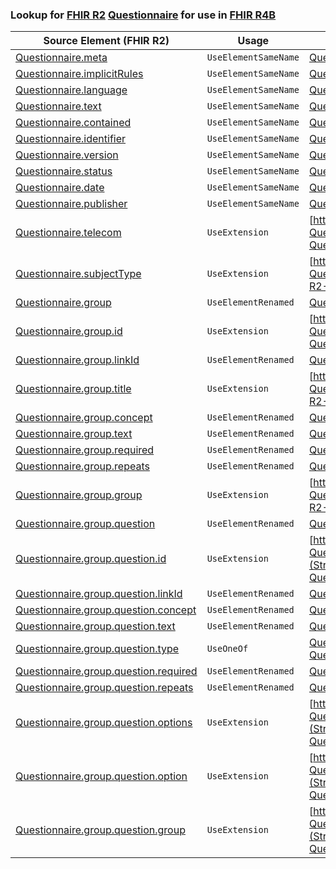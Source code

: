 ### Lookup for [FHIR R2](https://hl7.org/fhir/DSTU2/) [Questionnaire](https://hl7.org/fhir/DSTU2/Questionnaire.html) for use in [FHIR R4B](https://hl7.org/fhir/R4B/)

| Source Element (FHIR R2) | Usage | Target |
| -------------- | ----- | ------ |
| [Questionnaire.meta](https://hl7.org/fhir/DSTU2/Questionnaire.html#resource) | `UseElementSameName` | [Questionnaire.meta](https://hl7.org/fhir/R4B/Questionnaire.html#resource) |
| [Questionnaire.implicitRules](https://hl7.org/fhir/DSTU2/Questionnaire.html#resource) | `UseElementSameName` | [Questionnaire.implicitRules](https://hl7.org/fhir/R4B/Questionnaire.html#resource) |
| [Questionnaire.language](https://hl7.org/fhir/DSTU2/Questionnaire.html#resource) | `UseElementSameName` | [Questionnaire.language](https://hl7.org/fhir/R4B/Questionnaire.html#resource) |
| [Questionnaire.text](https://hl7.org/fhir/DSTU2/Questionnaire.html#resource) | `UseElementSameName` | [Questionnaire.text](https://hl7.org/fhir/R4B/Questionnaire.html#resource) |
| [Questionnaire.contained](https://hl7.org/fhir/DSTU2/Questionnaire.html#resource) | `UseElementSameName` | [Questionnaire.contained](https://hl7.org/fhir/R4B/Questionnaire.html#resource) |
| [Questionnaire.identifier](https://hl7.org/fhir/DSTU2/Questionnaire.html#resource) | `UseElementSameName` | [Questionnaire.identifier](https://hl7.org/fhir/R4B/Questionnaire.html#resource) |
| [Questionnaire.version](https://hl7.org/fhir/DSTU2/Questionnaire.html#resource) | `UseElementSameName` | [Questionnaire.version](https://hl7.org/fhir/R4B/Questionnaire.html#resource) |
| [Questionnaire.status](https://hl7.org/fhir/DSTU2/Questionnaire.html#resource) | `UseElementSameName` | [Questionnaire.status](https://hl7.org/fhir/R4B/Questionnaire.html#resource) |
| [Questionnaire.date](https://hl7.org/fhir/DSTU2/Questionnaire.html#resource) | `UseElementSameName` | [Questionnaire.date](https://hl7.org/fhir/R4B/Questionnaire.html#resource) |
| [Questionnaire.publisher](https://hl7.org/fhir/DSTU2/Questionnaire.html#resource) | `UseElementSameName` | [Questionnaire.publisher](https://hl7.org/fhir/R4B/Questionnaire.html#resource) |
| [Questionnaire.telecom](https://hl7.org/fhir/DSTU2/Questionnaire.html#resource) | `UseExtension` | [http://hl7.org/fhir/1.0/StructureDefinition/extension-Questionnaire.telecom](StructureDefinition-ext-R2-Questionnaire.telecom.html) |
| [Questionnaire.subjectType](https://hl7.org/fhir/DSTU2/Questionnaire.html#resource) | `UseExtension` | [http://hl7.org/fhir/1.0/StructureDefinition/extension-Questionnaire.subjectType](StructureDefinition-ext-R2-Questionnaire.subjectType.html) |
| [Questionnaire.group](https://hl7.org/fhir/DSTU2/Questionnaire.html#resource) | `UseElementRenamed` | [Questionnaire.item](https://hl7.org/fhir/R4B/Questionnaire.html#resource) |
| [Questionnaire.group.id](https://hl7.org/fhir/DSTU2/Questionnaire.html#resource) | `UseExtension` | [http://hl7.org/fhir/1.0/StructureDefinition/extension-Questionnaire.group.id](StructureDefinition-ext-R2-Questionnaire.gr.id.html) |
| [Questionnaire.group.linkId](https://hl7.org/fhir/DSTU2/Questionnaire.html#resource) | `UseElementRenamed` | [Questionnaire.item.linkId](https://hl7.org/fhir/R4B/Questionnaire.html#resource) |
| [Questionnaire.group.title](https://hl7.org/fhir/DSTU2/Questionnaire.html#resource) | `UseExtension` | [http://hl7.org/fhir/1.0/StructureDefinition/extension-Questionnaire.group.title](StructureDefinition-ext-R2-Questionnaire.gr.title.html) |
| [Questionnaire.group.concept](https://hl7.org/fhir/DSTU2/Questionnaire.html#resource) | `UseElementRenamed` | [Questionnaire.item.code](https://hl7.org/fhir/R4B/Questionnaire.html#resource) |
| [Questionnaire.group.text](https://hl7.org/fhir/DSTU2/Questionnaire.html#resource) | `UseElementRenamed` | [Questionnaire.item.text](https://hl7.org/fhir/R4B/Questionnaire.html#resource) |
| [Questionnaire.group.required](https://hl7.org/fhir/DSTU2/Questionnaire.html#resource) | `UseElementRenamed` | [Questionnaire.item.required](https://hl7.org/fhir/R4B/Questionnaire.html#resource) |
| [Questionnaire.group.repeats](https://hl7.org/fhir/DSTU2/Questionnaire.html#resource) | `UseElementRenamed` | [Questionnaire.item.repeats](https://hl7.org/fhir/R4B/Questionnaire.html#resource) |
| [Questionnaire.group.group](https://hl7.org/fhir/DSTU2/Questionnaire.html#resource) | `UseExtension` | [http://hl7.org/fhir/1.0/StructureDefinition/extension-Questionnaire.group.group](StructureDefinition-ext-R2-Questionnaire.gr.group.html) |
| [Questionnaire.group.question](https://hl7.org/fhir/DSTU2/Questionnaire.html#resource) | `UseElementRenamed` | [Questionnaire.item](https://hl7.org/fhir/R4B/Questionnaire.html#resource) |
| [Questionnaire.group.question.id](https://hl7.org/fhir/DSTU2/Questionnaire.html#resource) | `UseExtension` | [http://hl7.org/fhir/1.0/StructureDefinition/extension-Questionnaire.group.question.id](StructureDefinition-ext-R2-Questionnaire.gr.qu.id.html) |
| [Questionnaire.group.question.linkId](https://hl7.org/fhir/DSTU2/Questionnaire.html#resource) | `UseElementRenamed` | [Questionnaire.item.linkId](https://hl7.org/fhir/R4B/Questionnaire.html#resource) |
| [Questionnaire.group.question.concept](https://hl7.org/fhir/DSTU2/Questionnaire.html#resource) | `UseElementRenamed` | [Questionnaire.item.code](https://hl7.org/fhir/R4B/Questionnaire.html#resource) |
| [Questionnaire.group.question.text](https://hl7.org/fhir/DSTU2/Questionnaire.html#resource) | `UseElementRenamed` | [Questionnaire.item.text](https://hl7.org/fhir/R4B/Questionnaire.html#resource) |
| [Questionnaire.group.question.type](https://hl7.org/fhir/DSTU2/Questionnaire.html#resource) | `UseOneOf` | [Questionnaire.item.type](https://hl7.org/fhir/R4B/Questionnaire.html#resource)<br />[Questionnaire.item.type](https://hl7.org/fhir/R4B/Questionnaire.html#resource) |
| [Questionnaire.group.question.required](https://hl7.org/fhir/DSTU2/Questionnaire.html#resource) | `UseElementRenamed` | [Questionnaire.item.required](https://hl7.org/fhir/R4B/Questionnaire.html#resource) |
| [Questionnaire.group.question.repeats](https://hl7.org/fhir/DSTU2/Questionnaire.html#resource) | `UseElementRenamed` | [Questionnaire.item.repeats](https://hl7.org/fhir/R4B/Questionnaire.html#resource) |
| [Questionnaire.group.question.options](https://hl7.org/fhir/DSTU2/Questionnaire.html#resource) | `UseExtension` | [http://hl7.org/fhir/1.0/StructureDefinition/extension-Questionnaire.group.question.options](StructureDefinition-ext-R2-Questionnaire.gr.qu.options.html) |
| [Questionnaire.group.question.option](https://hl7.org/fhir/DSTU2/Questionnaire.html#resource) | `UseExtension` | [http://hl7.org/fhir/1.0/StructureDefinition/extension-Questionnaire.group.question.option](StructureDefinition-ext-R2-Questionnaire.gr.qu.option.html) |
| [Questionnaire.group.question.group](https://hl7.org/fhir/DSTU2/Questionnaire.html#resource) | `UseExtension` | [http://hl7.org/fhir/1.0/StructureDefinition/extension-Questionnaire.group.question.group](StructureDefinition-ext-R2-Questionnaire.gr.qu.group.html) |
